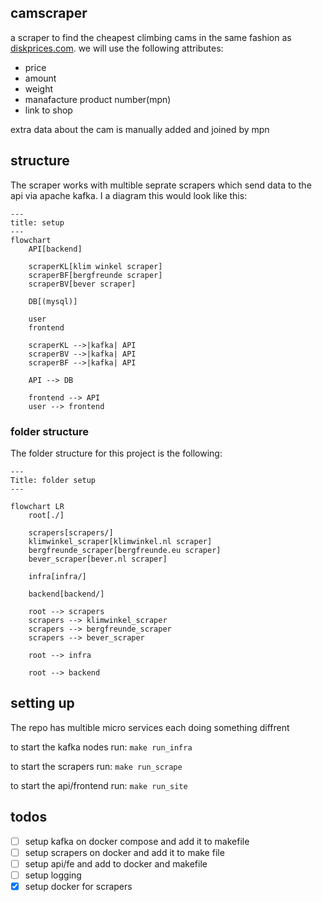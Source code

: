 ## camscraper
a scraper to find the cheapest climbing cams in the same fashion as [diskprices.com](https://diskprices.com/). we will use the following attributes:
- price 
- amount
- weight
- manafacture product number(mpn)
- link to shop

extra data about the cam is manually added and joined by mpn

## structure
The scraper works with multible seprate scrapers which send data to the api via apache kafka. I a diagram this would look like this:
```mermaid
---
title: setup
---
flowchart 
    API[backend]
    
    scraperKL[klim winkel scraper]
    scraperBF[bergfreunde scraper]
    scraperBV[bever scraper]

    DB[(mysql)]

    user
    frontend

    scraperKL -->|kafka| API
    scraperBV -->|kafka| API
    scraperBF -->|kafka| API

    API --> DB

    frontend --> API
    user --> frontend
```

### folder structure
The folder structure for this project is the following:
```mermaid
---
Title: folder setup
---

flowchart LR 
    root[./]

    scrapers[scrapers/]
    klimwinkel_scraper[klimwinkel.nl scraper]
    bergfreunde_scraper[bergfreunde.eu scraper]
    bever_scraper[bever.nl scraper]

    infra[infra/]

    backend[backend/]

    root --> scrapers
    scrapers --> klimwinkel_scraper
    scrapers --> bergfreunde_scraper
    scrapers --> bever_scraper

    root --> infra

    root --> backend
```

## setting up
The repo has multible micro services each doing something diffrent

to start the kafka nodes run:
`make run_infra`

to start the scrapers run:
`make run_scrape`

to start the api/frontend run:
`make run_site`


## todos
- [ ] setup kafka on docker compose and add it to makefile
- [ ] setup scrapers on docker and add it to make file
- [ ] setup api/fe and add to docker and makefile
- [ ] setup logging
- [x] setup docker for scrapers